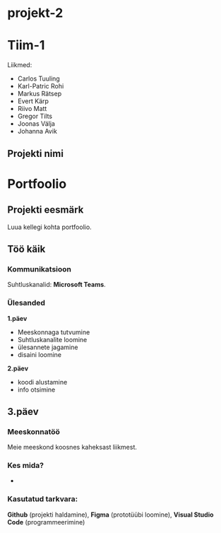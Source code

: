 # projekt-2

# Tiim-1

Liikmed:
- Carlos Tuuling
- Karl-Patric Rohi
- Markus Rätsep
- Evert Kärp
- Riivo Matt
- Gregor Tilts
- Joonas Välja
- Johanna Avik

## Projekti nimi
# Portfoolio

## Projekti eesmärk
Luua kellegi kohta portfoolio. 

## Töö käik

### Kommunikatsioon
Suhtluskanalid: **Microsoft Teams**.

### Ülesanded
**1.päev**
- Meeskonnaga tutvumine
- Suhtluskanalite loomine
- ülesannete jagamine
- disaini loomine 

**2.päev**
- koodi alustamine 
- info otsimine

**3.päev**
-

### Meeskonnatöö
Meie meeskond koosnes kaheksast liikmest. 


### Kes mida?
-

### Kasutatud tarkvara:
**Github** (projekti haldamine), **Figma** (prototüübi loomine), **Visual Studio Code** (programmeerimine)

